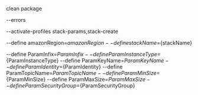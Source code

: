 clean package

--errors

--activate-profiles stack-params,stack-create

--define amazonRegion=${amazonRegion} 
--define stackName=${stackName}

--define ParamInfix=${ParamInfix}
--define ParamInstanceType=${ParamInstanceType}
--define ParamKeyName=${ParamKeyName}
--define ParamIdentity=${ParamIdentity}
--define ParamTopicName=${ParamTopicName}
--define ParamMinSize=${ParamMinSize}
--define ParamMaxSize=${ParamMaxSize}
--define ParamSecurityGroup=${ParamSecurityGroup}

